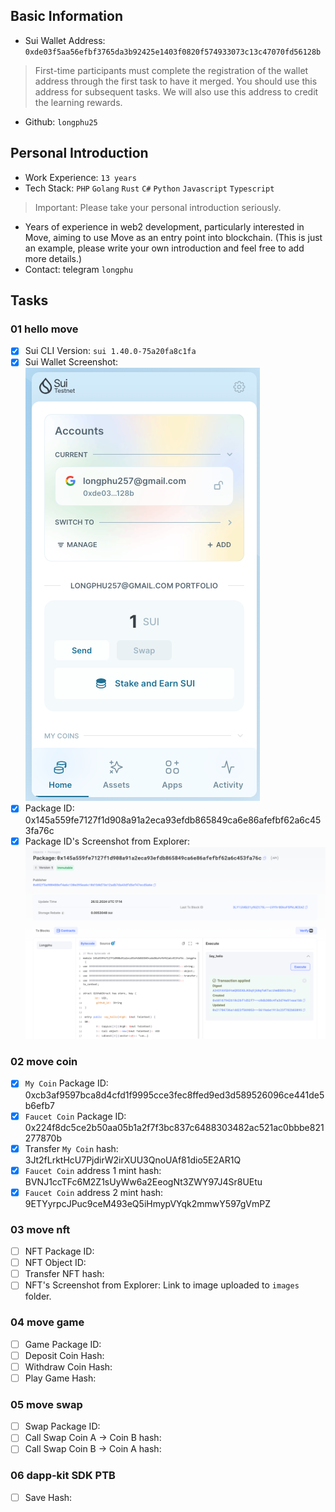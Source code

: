 ## Basic Information
- Sui Wallet Address: `0xde03f5aa56efbf3765da3b92425e1403f0820f574933073c13c47070fd56128b`
> First-time participants must complete the registration of the wallet address through the first task to have it merged. You should use this address for subsequent tasks. We will also use this address to credit the learning rewards.
- Github: `longphu25`

## Personal Introduction
- Work Experience: `13 years`
- Tech Stack: `PHP` `Golang` `Rust` `C#` `Python` `Javascript` `Typescript`
> Important: Please take your personal introduction seriously.
- Years of experience in web2 development, particularly interested in Move, aiming to use Move as an entry point into blockchain. (This is just an example, please write your own introduction and feel free to add more details.)
- Contact: telegram `longphu`

## Tasks

### 01 hello move
- [x] Sui CLI Version: `sui 1.40.0-75a20fa8c1fa`
- [x] Sui Wallet Screenshot: ![](./images/sui-wallet.png)
- [x] Package ID: 0x145a559fe7127f1d908a91a2eca93efdb865849ca6e86afefbf62a6c453fa76c
- [x] Package ID's Screenshot from Explorer: ![](./images/sui-package.png)

### 02 move coin
- [x] `My Coin` Package ID: 0xcb3af9597bca8d4cfd1f9995cce3fec8ffed9ed3d589526096ce441de5b6efb7
- [x] `Faucet Coin` Package ID: 0x224f8dc5ce2b50aa05b1a2f7f3bc837c6488303482ac521ac0bbbe821277870b
- [x] Transfer `My Coin` hash: 3Jt2fLrktHcU7PjdirW2irXUU3QnoUAf81dio5E2AR1Q
- [x] `Faucet Coin` address 1 mint hash: BVNJ1ccTFc6M2Z1sUyWw6a2EeogNt3ZWY97J4Sr8UEtu
- [x] `Faucet Coin` address 2 mint hash: 9ETYyrpcJPuc9ceM493eQ5iHmypVYqk2mmwY597gVmPZ

### 03 move nft
- [ ] NFT Package ID:
- [ ] NFT Object ID:
- [ ] Transfer NFT hash:
- [ ] NFT's Screenshot from Explorer: Link to image uploaded to `images` folder.

### 04 move game
- [ ] Game Package ID:
- [ ] Deposit Coin Hash:
- [ ] Withdraw Coin Hash:
- [ ] Play Game Hash:

### 05 move swap
- [ ] Swap Package ID:
- [ ] Call Swap Coin A -> Coin B hash:
- [ ] Call Swap Coin B -> Coin A hash:

### 06 dapp-kit SDK PTB
- [ ] Save Hash:
